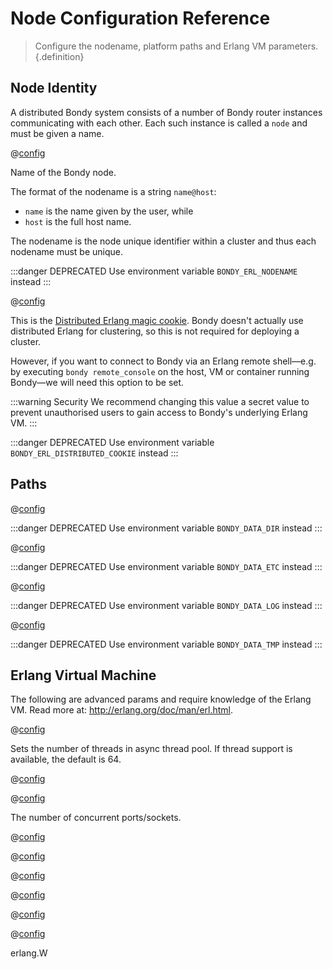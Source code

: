 
# Node Configuration Reference
> Configure the nodename, platform paths and Erlang VM parameters.{.definition}


## Node Identity

A distributed Bondy system consists of a number of Bondy router instances communicating with each other. Each such instance is called a `node` and must be given a name.


@[config](nodename,string,'bondy@127.0.0.1',v0.1.0)

Name of the Bondy node.

The format of the nodename is a string `name@host`:
*  `name` is the name given by the user, while
* `host` is the full host name.

The nodename is the node unique identifier within a cluster and thus each nodename must be unique.

:::danger DEPRECATED
Use environment variable `BONDY_ERL_NODENAME` instead
:::

@[config](distributed_cookie,string,bondy,v0.1.0)

This is the [Distributed Erlang magic cookie](https://www.erlang.org/doc/reference_manual/distributed.html#security). Bondy doesn't actually use distributed Erlang for clustering, so this is not required for deploying a cluster.

However, if you want to connect to Bondy via an Erlang remote shell—e.g. by executing `bondy remote_console` on the host, VM or container running Bondy—we will need this option to be set.

:::warning Security
We recommend changing this value a secret value to prevent unauthorised users to gain access to Bondy's underlying Erlang VM.
:::

:::danger DEPRECATED
Use environment variable `BONDY_ERL_DISTRIBUTED_COOKIE` instead
:::


## Paths

@[config](platform_data_dir,path,'./data',v0.1.0)

:::danger DEPRECATED
Use environment variable `BONDY_DATA_DIR` instead
:::

@[config](platform_etc_dir,path,'./etc',v0.1.0)

:::danger DEPRECATED
Use environment variable `BONDY_DATA_ETC` instead
:::

@[config](platform_log_dir,path,'./log',v0.1.0)

:::danger DEPRECATED
Use environment variable `BONDY_DATA_LOG` instead
:::

@[config](platform_tmp_dir,path,'./tmp',v0.1.0)

:::danger DEPRECATED
Use environment variable `BONDY_DATA_TMP` instead
:::

## Erlang Virtual Machine

The following are advanced params and require knowledge of the Erlang VM.
Read more at: http://erlang.org/doc/man/erl.html.

@[config](erlang.async_threads,0..1024,64,v0.1.0)

Sets the number of threads in async thread pool. If thread support is available, the default is 64.


@[config](erlang.k)

@[config](erlang.max_ports,1024..134217727,65536,v0.1.0)

The number of concurrent ports/sockets.

@[config](erlang.sbwt)

@[config](erlang.schedulers.compaction_of_load)

@[config](erlang.schedulers.online)

@[config](erlang.schedulers.total)

@[config](erlang.schedulers.utilization_balancing)

@[config](erlang.smp)

erlang.W